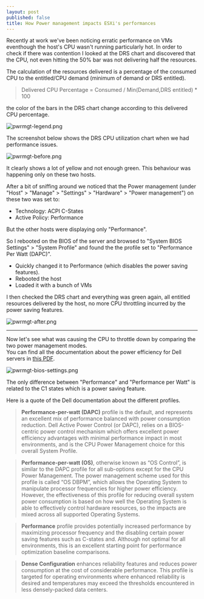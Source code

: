 ```yaml
---
layout: post
published: false
title: How Power management impacts ESXi's performances
---
```

Recently at work we've been noticing erratic performance on VMs eventhough the host's CPU wasn't running particularly hot. In order to check if there was contention I looked at the DRS chart and discovered that the CPU, not even hitting the 50% bar was not delivering half the resources.

The calculation of the resources delivered is a percentage of the consumed CPU to the entitled/CPU demand (minimum of demand or DRS entitled).

> Delivered CPU Percentage = Consumed / Min(Demand,DRS entitled) * 100

the color of the bars in the DRS chart change according to this delivered CPU percentage.

![pwrmgt-legend.png]({{site.baseurl}}/img/pwrmgt-legend.png)

The screenshot below shows the DRS CPU utilization chart when we had performance issues.

![pwrmgt-before.png]({{site.baseurl}}/img/pwrmgt-before.png)

It clearly shows a lot of yellow and not enough green. This behaviour was happening only on these two hosts.

After a bit of sniffing around we noticed that the Power management (under "Host" > "Manage" > "Settings" >  "Hardware" > "Power management") on these two was set to:

- Technology: ACPI C-States
- Active Policy: Performance

But the other hosts were displaying only "Performance".

So I rebooted on the BIOS of the server and browsed to "System BIOS Settings" > "System Profile" and found the the profile set to "Performance Per Watt (DAPC)".

- Quickly changed it to Performance (which disables the power saving features).
- Rebooted the host
- Loaded it with a bunch of VMs

I then checked the DRS chart and everything was green again, all entitled resources delivered by the host, no more CPU throttling incurred by the power saving features.

![pwrmgt-after.png]({{site.baseurl}}/img/pwrmgt-after.png)

----

Now let's see what was causing the CPU to throttle down by comparing the two power management modes.  
You can find all the documentation about the power efficiency for Dell servers in [this PDF](https://www.google.co.uk/url?sa=t&rct=j&q=&esrc=s&source=web&cd=2&ved=0ahUKEwiQno_-zoXRAhXmIsAKHXxLBKcQFggkMAE&url=http%3A%2F%2Fen.community.dell.com%2Ftechcenter%2Fextras%2Fm%2Fwhite_papers%2F20109038%2Fdownload&usg=AFQjCNH4-UomnbVz9hqQoXscgX_aVuSiSQ&sig2=ay7sMTpkvN3wA-wtHE_hvg).

![pwrmgt-bios-settings.png]({{site.baseurl}}/img/pwrmgt-bios-settings.png)

The only difference between "Performance" and "Performance per Watt" is related to the C1 states which is a power saving feature.

Here is a quote of the Dell documentation about the different profiles.

> **Performance-per-watt (DAPC)** profile is the default, and represents an excellent mix of performance balanced with power consumption reduction. Dell Active Power Control (or DAPC), relies on a BIOS-centric power control mechanism which offers excellent power efficiency advantages with minimal performance impact in most environments, and is the CPU Power Management choice for this overall System Profile.

> **Performance-per-watt (OS)**, otherwise known as “OS Control”, is similar to the DAPC profile for all sub-options except for the CPU Power Management. The power management scheme used for this profile is called “OS DBPM”, which allows the Operating System to manipulate processor frequencies for higher power efficiency. However, the effectiveness of this profile for reducing overall system power consumption is based on how well the Operating System is able to effectively control hardware resources, so the impacts are mixed across all supported Operating Systems.

> **Performance** profile provides potentially increased performance by maximizing processor frequency and the disabling certain power saving features such as C-states and. Although not optimal for all environments, this is an excellent starting point for performance optimization baseline comparisons.

> **Dense Configuration** enhances reliability features and reduces power consumption at the cost of considerable performance. This profile is targeted for operating environments where enhanced reliability is desired and temperatures may exceed the thresholds encountered in less densely-packed data centers.
